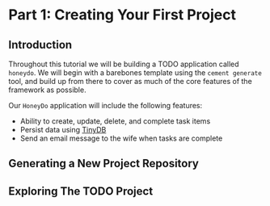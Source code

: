 # Part 1: Creating Your First Project

## Introduction

Throughout this tutorial we will be building a TODO application called `honeydo`.  We will begin with a barebones template using the `cement generate` tool, and build up from there to cover as much of the core features of the framework as possible.

Our `HoneyDo` application will include the following features:

* Ability to create, update, delete, and complete task items
* Persist data using [TinyDB](http://tinydb.readthedocs.io/en/latest/intro.html)
* Send an email message to the wife when tasks are complete

## Generating a New Project Repository

## Exploring The TODO Project

## 

